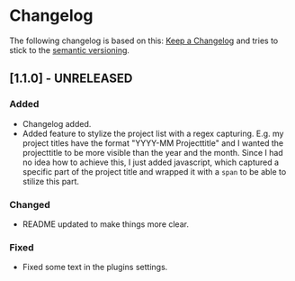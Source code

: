 # Changelog

The following changelog is based on this: [Keep a Changelog](http://keepachangelog.com/en/1.0.0/) and tries to stick to the [semantic versioning](http://semver.org/spec/v2.0.0.html).

## [1.1.0] - UNRELEASED
### Added
- Changelog added.
- Added feature to stylize the project list with a regex capturing. E.g. my project titles have the format "YYYY-MM Projecttitle" and I wanted the projecttitle to be more visible than the year and the month. Since I had no idea how to achieve this, I just added javascript, which captured a specific part of the project title and wrapped it with a `span` to be able to stilize this part.

### Changed
- README updated to make things more clear.

### Fixed
- Fixed some text in the plugins settings.
